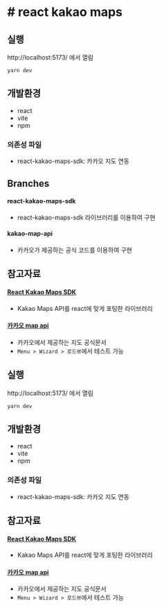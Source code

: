 # # react kakao maps

## 실행
http://localhost:5173/ 에서 열림
```
yarn dev
```

## 개발환경
- react
- vite
- npm

### 의존성 파일
- react-kakao-maps-sdk: 카카오 지도 연동

## Branches
#### react-kakao-maps-sdk
- react-kakao-maps-sdk 라이브러리를 이용하여 구현
#### kakao-map-api
- 카카오가 제공하는 공식 코드를 이용하여 구현

## 참고자료
#### [React Kakao Maps SDK](https://react-kakao-maps-sdk.jaeseokim.dev/)
- Kakao Maps API를 react에 맞게 포팅한 라이브러리

#### [카카오 map api](https://apis.map.kakao.com/web/)
- 카카오에서 제공하는 지도 공식문서
- `Menu > Wizard > 로드뷰`에서 테스트 가능

## 실행
http://localhost:5173/ 에서 열림
```
yarn dev
```

## 개발환경
- react
- vite
- npm

### 의존성 파일
- react-kakao-maps-sdk: 카카오 지도 연동

## 참고자료
#### [React Kakao Maps SDK](https://react-kakao-maps-sdk.jaeseokim.dev/)
- Kakao Maps API를 react에 맞게 포팅한 라이브러리

#### [카카오 map api](https://apis.map.kakao.com/web/)
- 카카오에서 제공하는 지도 공식문서
- `Menu > Wizard > 로드뷰`에서 테스트 가능